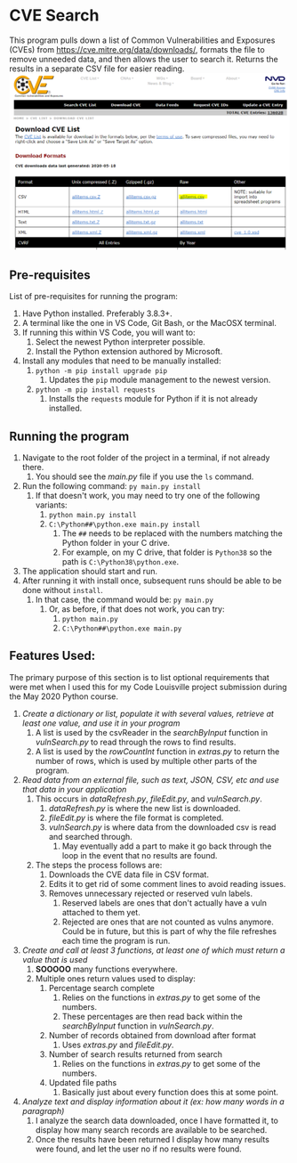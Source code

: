 # CVE Search
This program pulls down a list of Common Vulnerabilities and Exposures (CVEs) from https://cve.mitre.org/data/downloads/, formats the file to remove unneeded data, and then allows the user to search it. Returns the results in a separate CSV file for easier reading.
![CVE site screenshot](/ReadMe-Files/00-screencapture.png)

## Pre-requisites
List of pre-requisites for running the program:
1. Have Python installed. Preferably 3.8.3+.
2. A terminal like the one in VS Code, Git Bash, or the MacOSX terminal.
3. If running this within VS Code, you will want to: 
   1. Select the newest Python interpreter possible.
   2. Install the Python extension authored by Microsoft.
4. Install any modules that need to be manually installed:
   1. `python -m pip install upgrade pip`
      1. Updates the `pip` module management to the newest version. 
   2. `python -m pip install requests`
      1. Installs the `requests` module for Python if it is not already installed.

## Running the program
1. Navigate to the root folder of the project in a terminal, if not already there.
   1. You should see the *main.py* file if you use the `ls` command.
2. Run the following command: `py main.py install`
   1. If that doesn't work, you may need to try one of the following variants:
      1. `python main.py install`
      2. `C:\Python##\python.exe main.py install`
         1. The `##` needs to be replaced with the numbers matching the Python folder in your C drive. 
         2. For example, on my C drive, that folder is `Python38` so the path is `C:\Python38\python.exe`.
3. The application should start and run.
4. After running it with install once, subsequent runs should be able to be done without `install`.
   1.  In that case, the command would be: `py main.py`
       1.  Or, as before, if that does not work, you can try:
           1.  `python main.py`
           2.  `C:\Python##\python.exe main.py`

## Features Used:
The primary purpose of this section is to list optional requirements that were met when I used this for my Code Louisville project submission during the May 2020 Python course.
1. *Create a dictionary or list, populate it with several values, retrieve at least one value, and use it in your program*
   1. A list is used by the csvReader in the *searchByInput* function in *vulnSearch.py* to read through the rows to find results.
   2. A list is used by the *rowCountInt* function in *extras.py* to return the number of rows, which is used by multiple other parts of the program.
2. *Read data from an external file, such as text, JSON, CSV, etc and use that data in your application*
   1. This occurs in *dataRefresh.py*, *fileEdit.py*, and *vulnSearch.py*.
      1. *dataRefresh.py* is where the new list is downloaded.
      2. *fileEdit.py* is where the file format is completed.
      3. *vulnSearch.py* is where data from the downloaded csv is read and searched through.
         1. May eventually add a part to make it go back through the loop in the event that no results are found.
   2. The steps the process follows are:
      1. Downloads the CVE data file in CSV format.
      2. Edits it to get rid of some comment lines to avoid reading issues.
      3. Removes unnecessary rejected or reserved vuln labels.
         1. Reserved labels are ones that don't actually have a vuln attached to them yet.
         2. Rejected are ones that are not counted as vulns anymore. Could be in future, but this is part of why the file refreshes each time the program is run.
3. *Create and call at least 3 functions, at least one of which must return a value that is used*
   1. **SOOOOO** many functions everywhere.
   2. Multiple ones return values used to display: 
      1. Percentage search complete
         1. Relies on the functions in *extras.py* to get some of the numbers.
         2. These percentages are then read back within the *searchByInput* function in *vulnSearch.py*.
      2. Number of records obtained from download after format
         1. Uses *extras.py* and *fileEdit.py*.
      3. Number of search results returned from search
         1. Relies on the functions in *extras.py* to get some of the numbers.
      4. Updated file paths 
         1. Basically just about every function does this at some point.
4. *Analyze text and display information about it (ex: how many words in a paragraph)*
   1. I analyze the search data downloaded, once I have formatted it, to display how many search records are available to be searched.
   2. Once the results have been returned I display how many results were found, and let the user no if no results were found.
